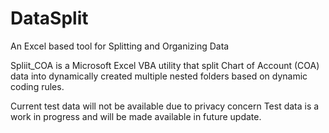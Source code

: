 # DataSplit
An Excel based tool for Splitting and Organizing Data

Spliit_COA is a Microsoft Excel VBA utility that split Chart of Account (COA) 
data into dynamically created multiple nested folders based on dynamic coding rules.

Current test data will not be available due to privacy concern
Test data is a work in progress and will be made available in future update.
